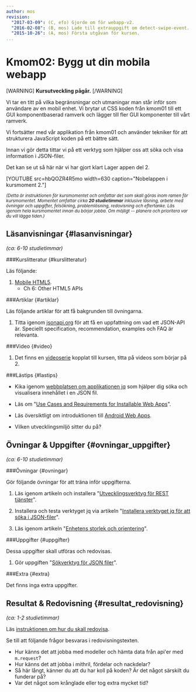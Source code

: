 ```yaml
---
author: mos
revision:
  "2017-03-09": (C, efo) Gjorde om för webapp-v2.
  "2016-02-08": (B, mos) Lade till extrauppgift om detect-swipe-event.
  "2015-10-26": (A, mos) Första utgåvan för kursen.
...
```

Kmom02: Bygg ut din mobila webapp
==================================

[WARNING]
**Kursutveckling pågår.**
[/WARNING]

Vi tar en titt på vilka begränsningar och utmaningar man står inför som användare av en mobil enhet. Vi brytar ut CSS koden från kmom01 till ett GUI komponentbaserad ramverk och lägger till fler GUI komponenter till vårt ramverk.

Vi fortsätter med vår applikation från kmom01 och använder tekniker för att strukturera JavaScript koden på ett bättre sätt.

Innan vi gör detta tittar vi på ett verktyg som hjälper oss att söka och visa information i JSON-filer.

Det kan se ut så här när vi har gjort klart Lager appen del 2.

[YOUTUBE src=hbQOZR4R5mo width=630 caption="Nobelappen i kursmoment 2."]


<!--more-->

<small><i>(Detta är instruktionen för kursmomentet och omfattar det som skall göras inom ramen för kursmomentet. Momentet omfattar cirka **20 studietimmar** inklusive läsning, arbete med övningar och uppgifter, felsökning, problemlösning, redovisning och eftertanke. Läs igenom hela kursmomentet innan du börjar jobba. Om möjligt -- planera och prioritera var du vill lägga tiden.)</i></small>



Läsanvisningar  {#lasanvisningar}
---------------------------------

*(ca: 6-10 studietimmar)*


###Kurslitteratur  {#kurslitteratur}

Läs följande:

1. [Mobile HTML5](kunskap/boken-mobile-html5).
    * Ch 6: Other HTML5 APIs



###Artiklar {#artiklar}

Läs följande artiklar för att få bakgrunden till övningarna.

1. Titta igenom [jsonapi.org](http://jsonapi.org/format/) för att få en uppfattning om vad ett JSON-API är. Speciellt specification, recommendation, examples och FAQ är relevanta.

<!-- 1. Läs kort och översiktligt om [Firefox OS](https://developer.mozilla.org/en-US/docs/Mozilla/Firefox_OS).

1. Läs översiktligt om introduktionen till [webappar på Firefox OS](https://developer.mozilla.org/en-US/Apps/Quickstart). -->



###Video  {#video}

1. Det finns en [videoserie](https://www.youtube.com/playlist?list=PLKtP9l5q3ce-1cVPTFJ_Zw9b7N2Y4_ANI) kopplat till kursen, titta på videos som börjar på 2.

<!-- 1. Se videon om jQuery Mobile "[Alex Schmitz - jQuery Mobile - What’s New in 1.5 and the Road to 2.0](https://www.youtube.com/watch?v=2qF7kW9SdJQ)". -->



###Lästips {#lastips}

* Kika igenom [webbplatsen om applikationen jq](https://stedolan.github.io/jq/) som hjälper dig söka och visualisera innehållet i en JSON fil.

* Läs om "[Use Cases and Requirements for Installable Web Apps](https://w3c-webmob.github.io/installable-webapps/)".

* Läs översiktligt om introduktionen till [Android Web Apps](http://developer.android.com/guide/webapps/index.html).
* Vilken utvecklingsmiljö sitter du på?



Övningar & Uppgifter  {#ovningar_uppgifter}
-------------------------------------------

*(ca: 6-10 studietimmar)*



###Övningar {#ovningar}

Gör följande övningar för att träna inför uppgifterna.

1. Läs igenom artikeln och installera "[Utvecklingsverktyg för REST tjänster](kunskap/utvecklingsverktyg-for-restful-tjanster)".

1.  Installera och testa verktyget jq via artikeln "[Installera verktyget jq för att söka i JSON-filer](kunskap/installera-verktyget-jq-for-att-soka-i-json-filer)".

1. Läs igenom artikeln "[Enhetens storlek och orientering](kunskap/enhetens-storlek-och-orientering)".

<!-- 1. Installera utvecklingsverktygen för [Installera en emulator för Android](kunskap/installera-en-emulator-for-android). -->



###Uppgifter {#uppgifter}

Dessa uppgifter skall utföras och redovisas.

1. Gör uppgiften "[Sökverktyg för JSON filer](uppgift/sokverktyg-for-json-filer)".

<!-- 1. Gör uppgiften "[Bygg vidare på din me-app](uppgift/github-sida-i-din-me-app)".

1. Gör uppgiften "[Skapa en Nobel app](uppgift/skapa-en-nobel-app)". -->



###Extra {#extra}

Det finns inga extra uppgifter.



Resultat & Redovisning  {#resultat_redovisning}
-----------------------------------------------

*(ca: 1-2 studietimmar)*

Läs [instruktionen om hur du skall redovisa](./../redovisa).

Se till att följande frågor besvaras i redovisningstexten.

* Hur känns det att jobba med modeller och hämta data från api'er med `m.request`?
* Hur känns det att jobba i mithril, fördelar och nackdelar?
* Så här långt, känner du att du har koll på koden? Är det något särskilt du funderar på?
* Var det något som krånglade eller tog extra mycket tid?
